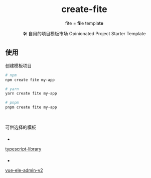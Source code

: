 <h1 align="center">create-fite</h1>
<p align="center">fite = <b>fi</b>le templa<b>te</b></p>
<p align="center">🛠 自用的项目模板市场 Opinionated Project Starter Template</p>


## 使用

创建模板项目

```bash
# npm
npm create fite my-app

# yarn
yarn create fite my-app

# pnpm
pnpm create fite my-app
```

<br/>

可供选择的模板


-  <svg width="20" height="20" viewBox="0 0 20 20" fill="none" xmlns="http://www.w3.org/2000/svg">
<path d="M17.1875 3.4375H11.375L10.0625 6.0625H2.75V16.5625H18.5V3.4375H17.1875ZM17.1875 6.0625H12.0625L12.75 4.75H17.1875V6.0625Z" fill="#007ACC"/>
<path d="M17.0307 10.8975C17.4584 10.9971 17.8471 11.2211 18.1476 11.5412C18.3131 11.714 18.4568 11.9062 18.5757 12.1137C18.5814 12.1362 17.8045 12.6581 17.3339 12.95C17.317 12.9612 17.2489 12.8875 17.172 12.7744C17.0862 12.6261 16.9642 12.5019 16.8174 12.4136C16.6706 12.3253 16.5038 12.2757 16.3326 12.2694C15.7914 12.2325 15.4426 12.5163 15.4451 12.9894C15.4404 13.1056 15.4667 13.221 15.5214 13.3238C15.6407 13.5706 15.8614 13.7181 16.5564 14.0181C17.8351 14.5681 18.3826 14.9313 18.7226 15.4469C18.9137 15.7728 19.0313 16.1366 19.067 16.5127C19.1027 16.8889 19.0558 17.2683 18.9295 17.6244C18.7564 18.0152 18.4818 18.3525 18.1343 18.6013C17.7867 18.8501 17.379 19.0014 16.9532 19.0394C16.5007 19.0912 16.0434 19.0864 15.592 19.025C14.9006 18.9114 14.2637 18.5796 13.7745 18.0781C13.5899 17.8704 13.4335 17.6393 13.3095 17.3906C13.3616 17.3517 13.4166 17.3166 13.4739 17.2856C13.5532 17.24 13.8539 17.0675 14.1376 16.9031L14.6507 16.6056L14.7582 16.7644C14.9397 17.0233 15.1706 17.2438 15.4376 17.4131C15.7071 17.5609 16.0123 17.6309 16.3192 17.6153C16.6261 17.5998 16.9226 17.4993 17.1757 17.325C17.3055 17.1978 17.3865 17.0291 17.4046 16.8483C17.4228 16.6675 17.377 16.4861 17.2751 16.3356C17.1364 16.1369 16.8526 15.97 16.0476 15.6213C15.4163 15.4074 14.8416 15.0536 14.3664 14.5863C14.1396 14.3279 13.9722 14.0231 13.8757 13.6931C13.8044 13.3172 13.7939 12.9324 13.8445 12.5531C13.9391 12.1167 14.1656 11.72 14.4932 11.4167C14.8209 11.1133 15.234 10.9181 15.6764 10.8575C16.1273 10.8028 16.5839 10.8163 17.0307 10.8975V10.8975ZM12.837 11.6431L12.8426 12.3744H10.5176V18.9813H8.87512V12.375H6.55012V11.6575C6.54387 11.4115 6.55055 11.1653 6.57012 10.92C6.57887 10.9087 7.99324 10.9031 9.70887 10.9056L12.8307 10.9144L12.837 11.6431Z" fill="white"/>
<path d="M16.3581 19.375C16.0844 19.3782 15.8109 19.36 15.54 19.3206C14.784 19.1946 14.0882 18.83 13.5544 18.28C13.2481 17.9406 12.9119 17.4856 13.0544 17.2419C13.1267 17.1496 13.2204 17.0764 13.3275 17.0288C13.4094 16.9819 13.7094 16.8094 13.9912 16.6456L14.7444 16.2081L15.0081 16.5963C15.1624 16.8144 15.3559 17.002 15.5787 17.1494C15.7949 17.2673 16.0386 17.3252 16.2847 17.3172C16.5307 17.3092 16.7701 17.2355 16.9781 17.1038C17.024 17.0664 17.0601 17.0184 17.0833 16.964C17.1065 16.9095 17.1161 16.8502 17.1112 16.7913C17.1178 16.7409 17.114 16.6897 17.1001 16.6408C17.0863 16.5919 17.0626 16.5463 17.0306 16.5069C16.7097 16.2295 16.3347 16.0218 15.9294 15.8969C15.2597 15.6674 14.6507 15.2891 14.1481 14.7906C13.8878 14.4969 13.6957 14.1492 13.5856 13.7725C13.5022 13.3513 13.4901 12.919 13.55 12.4938C13.6579 11.9996 13.9138 11.5501 14.2836 11.2051C14.6535 10.8601 15.1196 10.6359 15.62 10.5625C16.1134 10.4993 16.6136 10.5139 17.1025 10.6056C17.5843 10.7197 18.0223 10.9721 18.3625 11.3319C18.5613 11.5423 18.7296 11.7796 18.8625 12.0369C18.9187 12.2556 18.9312 12.3075 17.4875 13.2019L17.3887 13.2644L17.2681 13.2438C17.1675 13.2244 17.0744 13.1675 16.9212 12.9413C16.8609 12.8305 16.7725 12.7375 16.6649 12.6717C16.5573 12.6059 16.4342 12.5695 16.3081 12.5663C16.2278 12.554 16.1459 12.5582 16.0673 12.5785C15.9887 12.5988 15.915 12.6348 15.8506 12.6844C15.8118 12.724 15.7818 12.7714 15.7626 12.8234C15.7435 12.8754 15.7355 12.9309 15.7394 12.9863C15.7345 13.0567 15.7501 13.127 15.7844 13.1888C15.8575 13.3394 16.0019 13.4538 16.6712 13.7438C18.01 14.32 18.5894 14.7081 18.9681 15.2819C19.1838 15.6478 19.3168 16.0566 19.3577 16.4794C19.3986 16.9022 19.3465 17.3288 19.205 17.7294C19.0148 18.1699 18.7096 18.5512 18.3215 18.8333C17.9333 19.1155 17.4765 19.2881 16.9987 19.3331C16.7866 19.3635 16.5724 19.3775 16.3581 19.375V19.375ZM13.71 17.4956C13.7981 17.6294 13.8941 17.7577 13.9975 17.88C14.4419 18.3328 15.0193 18.6317 15.6456 18.7331C16.0626 18.7874 16.4845 18.792 16.9025 18.7469C17.2771 18.7167 17.6368 18.587 17.9445 18.3712C18.2522 18.1554 18.4966 17.8613 18.6525 17.5194C18.7615 17.2074 18.802 16.8756 18.7714 16.5466C18.7408 16.2176 18.6397 15.899 18.475 15.6125C18.1694 15.15 17.6562 14.8169 16.44 14.2931C15.7437 13.9919 15.425 13.8088 15.2525 13.4538C15.1775 13.3107 15.1407 13.1508 15.1456 12.9894C15.1407 12.852 15.1648 12.7152 15.2165 12.5879C15.2682 12.4606 15.3463 12.3456 15.4456 12.2506C15.5691 12.1439 15.7134 12.0639 15.8694 12.0159C16.0255 11.968 16.1897 11.953 16.3519 11.9719C16.5591 11.9806 16.7612 12.0387 16.9414 12.1415C17.1215 12.2442 17.2745 12.3886 17.3875 12.5625C17.6762 12.375 17.9825 12.1731 18.1756 12.04C18.0969 11.9375 18.0135 11.8386 17.9256 11.7438C17.6638 11.4664 17.3259 11.2724 16.9544 11.1863C16.5491 11.1155 16.1357 11.1033 15.7269 11.15C15.3426 11.2006 14.9832 11.3684 14.6977 11.6305C14.4122 11.8927 14.2144 12.2364 14.1312 12.615C14.091 12.9479 14.1003 13.2848 14.1587 13.615C14.2427 13.8984 14.3863 14.1605 14.58 14.3838C15.0278 14.8196 15.568 15.1491 16.1606 15.3475C17.0312 15.7225 17.335 15.91 17.5144 16.1644C17.658 16.3743 17.7226 16.6283 17.6966 16.8813C17.6706 17.1343 17.5558 17.3699 17.3725 17.5463C17.074 17.7627 16.7201 17.8899 16.3521 17.9131C15.9842 17.9364 15.6171 17.8547 15.2937 17.6775C15.0101 17.499 14.7621 17.2692 14.5625 17L14.2887 17.1594L13.71 17.4956ZM10.8169 19.28H8.575V12.6738H6.25V11.6575C6.25 10.8825 6.25438 10.7944 6.35938 10.7056C6.36714 10.6978 6.37574 10.6909 6.385 10.685C6.51625 10.6044 6.9475 10.6038 9.70625 10.6094L13.125 10.6169L13.145 12.6731H10.8162L10.8169 19.28ZM9.17187 18.6831H10.22V12.0769H12.5425L12.5344 11.2125L9.70687 11.2044C8.3275 11.2044 7.30437 11.2044 6.85188 11.2106C6.85188 11.3244 6.8475 11.475 6.8475 11.6569V12.0763H9.1725L9.17187 18.6831Z" fill="#007ACC"/>
</svg>  <a href="https://github.com/charrue/create-fite/blob/master/templates/typescript-library/README.md">typescript-library</a>

- <svg width="20" height="20" viewBox="0 0 20 20" fill="none" xmlns="http://www.w3.org/2000/svg">
<g clip-path="url(#clip0_503_97)">
<path d="M18.6405 14.3253C18.6352 15.1553 18.2036 15.34 18.2036 15.34C18.2036 15.34 10.7642 19.6395 10.2805 19.9084C9.80159 20.1142 9.48055 19.9084 9.48055 19.9084C9.48055 19.9084 1.69693 15.3937 1.41272 15.1953C1.12851 14.9969 1.12167 14.6874 1.12167 14.6874C1.12167 14.6874 1.12957 5.74748 1.12167 5.33327C1.11378 4.91959 1.63061 4.60854 1.63061 4.60854L9.40844 0.112264C9.88738 -0.140365 10.3532 0.112264 10.3532 0.112264C10.3532 0.112264 17.2247 4.10697 17.9857 4.53591C18.7326 4.89064 18.6405 5.62327 18.6405 5.62327C18.6405 5.62327 18.6447 13.5537 18.6405 14.3253ZM15.5347 5.35222C13.7523 4.32375 11.9709 3.29358 10.1905 2.26172C10.1905 2.26172 9.82423 2.06383 9.44844 2.26172L3.34165 5.78011C3.34165 5.78011 2.93587 6.02379 2.94166 6.34747C2.94797 6.67168 2.94166 13.6685 2.94166 13.6685C2.94166 13.6685 2.94692 13.9106 3.17007 14.0658C3.39323 14.2211 9.50528 17.7542 9.50528 17.7542C9.50528 17.7542 9.75686 17.9153 10.1332 17.7542C10.5132 17.5437 16.3542 14.179 16.3542 14.179C16.3542 14.179 16.6926 14.0342 16.6963 13.3843C16.6979 13.1974 16.6984 12.47 16.6984 11.5569L9.82107 15.7237V14.1295C9.82107 13.4748 10.3279 13.0427 10.3279 13.0427L16.411 9.37745C16.6405 9.13745 16.6879 8.75377 16.6973 8.60851V6.99273L9.82107 11.158V9.49166C9.82107 8.8364 10.2558 8.54956 10.2558 8.54956L15.5347 5.35169V5.35222Z" fill="#409EFF"/></g><defs><clipPath id="clip0_503_97"><rect width="20" height="20" fill="white"/></clipPath></defs></svg>  <a href="https://github.com/charrue/create-fite/blob/master/templates/vue-ele-admin-v2/README.md">vue-ele-admin-v2</a>



